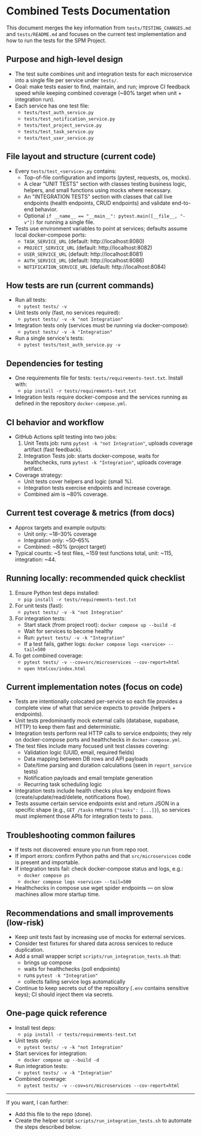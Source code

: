 # Combined Tests Documentation

This document merges the key information from `tests/TESTING_CHANGES.md` and `tests/README.md` and focuses on the current test implementation and how to run the tests for the SPM Project.

## Purpose and high-level design
- The test suite combines unit and integration tests for each microservice into a single file per service under `tests/`.
- Goal: make tests easier to find, maintain, and run; improve CI feedback speed while keeping combined coverage (~80% target when unit + integration run).
- Each service has one test file:
  - `tests/test_auth_service.py`
  - `tests/test_notification_service.py`
  - `tests/test_project_service.py`
  - `tests/test_task_service.py`
  - `tests/test_user_service.py`

## File layout and structure (current code)
- Every `tests/test_<service>.py` contains:
  - Top-of-file configuration and imports (pytest, requests, os, mocks).
  - A clear "UNIT TESTS" section with classes testing business logic, helpers, and small functions using mocks where necessary.
  - An "INTEGRATION TESTS" section with classes that call live endpoints (health endpoints, CRUD endpoints) and validate end-to-end behavior.
  - Optional `if __name__ == "__main__": pytest.main([__file__, "-v"])` for running a single file.
- Tests use environment variables to point at services; defaults assume local docker-compose ports:
  - `TASK_SERVICE_URL` (default: http://localhost:8080)
  - `PROJECT_SERVICE_URL` (default: http://localhost:8082)
  - `USER_SERVICE_URL` (default: http://localhost:8081)
  - `AUTH_SERVICE_URL` (default: http://localhost:8086)
  - `NOTIFICATION_SERVICE_URL` (default: http://localhost:8084)

## How tests are run (current commands)
- Run all tests:
  - `pytest tests/ -v`
- Unit tests only (fast, no services required):
  - `pytest tests/ -v -k "not Integration"`
- Integration tests only (services must be running via docker-compose):
  - `pytest tests/ -v -k "Integration"`
- Run a single service's tests:
  - `pytest tests/test_auth_service.py -v`

## Dependencies for testing
- One requirements file for tests: `tests/requirements-test.txt`. Install with:
  - `pip install -r tests/requirements-test.txt`
- Integration tests require docker-compose and the services running as defined in the repository `docker-compose.yml`.

## CI behavior and workflow
- GitHub Actions split testing into two jobs:
  1. Unit Tests job: runs `pytest -k "not Integration"`, uploads coverage artifact (fast feedback).
  2. Integration Tests job: starts docker-compose, waits for healthchecks, runs `pytest -k "Integration"`, uploads coverage artifact.
- Coverage strategy:
  - Unit tests cover helpers and logic (small %).
  - Integration tests exercise endpoints and increase coverage.
  - Combined aim is ~80% coverage.

## Current test coverage & metrics (from docs)
- Approx targets and example outputs:
  - Unit only: ~18–30% coverage
  - Integration only: ~50–65%
  - Combined: ~80% (project target)
- Typical counts: ~5 test files, ~159 test functions total, unit: ~115, integration: ~44.

## Running locally: recommended quick checklist
1. Ensure Python test deps installed:
   - `pip install -r tests/requirements-test.txt`
2. For unit tests (fast):
   - `pytest tests/ -v -k "not Integration"`
3. For integration tests:
   - Start stack (from project root): `docker compose up --build -d`
   - Wait for services to become healthy
   - Run: `pytest tests/ -v -k "Integration"`
   - If a test fails, gather logs: `docker compose logs <service> --tail=500`
4. To get combined coverage:
   - `pytest tests/ -v --cov=src/microservices --cov-report=html`
   - `open htmlcov/index.html`

## Current implementation notes (focus on code)
- Tests are intentionally colocated per-service so each file provides a complete view of what that service expects to provide (helpers + endpoints).
- Unit tests predominantly mock external calls (database, supabase, HTTP) to keep them fast and deterministic.
- Integration tests perform real HTTP calls to service endpoints; they rely on docker-compose ports and healthchecks in `docker-compose.yml`.
- The test files include many focused unit test classes covering:
  - Validation logic (UUID, email, required fields)
  - Data mapping between DB rows and API payloads
  - Date/time parsing and duration calculations (seen in `report_service` tests)
  - Notification payloads and email template generation
  - Recurring task scheduling logic
- Integration tests include health checks plus key endpoint flows (create/update/read/delete, notifications flow).
- Tests assume certain service endpoints exist and return JSON in a specific shape (e.g., `GET /tasks` returns `{"tasks": [...]}`), so services must implement those APIs for integration tests to pass.

## Troubleshooting common failures
- If tests not discovered: ensure you run from repo root.
- If import errors: confirm Python paths and that `src/microservices` code is present and importable.
- If integration tests fail: check docker-compose status and logs, e.g.:
  - `docker compose ps`
  - `docker compose logs <service> --tail=500`
- Healthchecks in compose use wget spider endpoints — on slow machines allow more startup time.

## Recommendations and small improvements (low-risk)
- Keep unit tests fast by increasing use of mocks for external services.
- Consider test fixtures for shared data across services to reduce duplication.
- Add a small wrapper script `scripts/run_integration_tests.sh` that:
  - brings up compose
  - waits for healthchecks (poll endpoints)
  - runs `pytest -k "Integration"`
  - collects failing service logs automatically
- Continue to keep secrets out of the repository (`.env` contains sensitive keys); CI should inject them via secrets.

## One-page quick reference
- Install test deps:
  - `pip install -r tests/requirements-test.txt`
- Unit tests only:
  - `pytest tests/ -v -k "not Integration"`
- Start services for integration:
  - `docker compose up --build -d`
- Run integration tests:
  - `pytest tests/ -v -k "Integration"`
- Combined coverage:
  - `pytest tests/ -v --cov=src/microservices --cov-report=html`

---

If you want, I can further:
- Add this file to the repo (done).
- Create the helper script `scripts/run_integration_tests.sh` to automate the steps described below.
